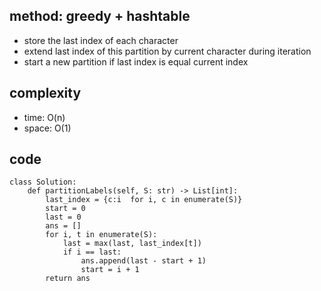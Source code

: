 ## method: greedy + hashtable
- store the last index of each character
- extend last index of this partition by current character during iteration
- start a new partition if last index is equal current index

## complexity
- time: O(n)
- space: O(1)

## code
```
class Solution:
    def partitionLabels(self, S: str) -> List[int]:
        last_index = {c:i  for i, c in enumerate(S)}
        start = 0
        last = 0
        ans = []
        for i, t in enumerate(S):
            last = max(last, last_index[t])
            if i == last:
                ans.append(last - start + 1)
                start = i + 1
        return ans
```
